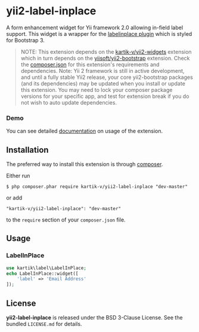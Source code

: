 yii2-label-inplace
=================

A form enhancement widget for Yii framework 2.0 allowing in-field label support. This widget is a wrapper for the 
[labelinplace plugin](https://github.com/andreapace/labelinplace) which is styled for Bootstrap 3. 

> NOTE: This extension depends on the [kartik-v/yii2-widgets](https://github.com/kartik-v/yii2-widgets) extension which in turn depends on the
[yiisoft/yii2-bootstrap](https://github.com/yiisoft/yii2/tree/master/extensions/bootstrap) extension. Check the 
[composer.json](https://github.com/kartik-v/yii2-label-inplace/blob/master/composer.json) for this extension's requirements and dependencies. 
Note: Yii 2 framework is still in active development, and until a fully stable Yii2 release, your core yii2-bootstrap packages (and its dependencies) 
may be updated when you install or update this extension. You may need to lock your composer package versions for your specific app, and test 
for extension break if you do not wish to auto update dependencies.

### Demo
You can see detailed [documentation](http://demos.krajee.com/label-inplace) on usage of the extension.

## Installation

The preferred way to install this extension is through [composer](http://getcomposer.org/download/).

Either run

```
$ php composer.phar require kartik-v/yii2-label-inplace "dev-master"
```

or add

```
"kartik-v/yii2-label-inplace": "dev-master"
```

to the ```require``` section of your `composer.json` file.

## Usage

### LabelInPlace

```php
use kartik\label\LabelInPlace;
echo LabelInPlace::widget([
    'label' => 'Email Address'
]); 
```

## License

**yii2-label-inplace** is released under the BSD 3-Clause License. See the bundled `LICENSE.md` for details.